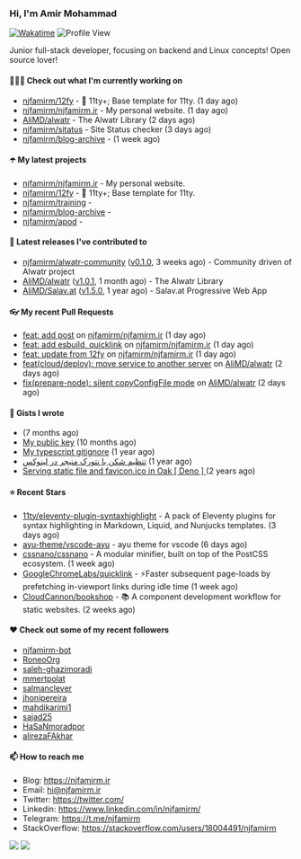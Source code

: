 ### Hi, I'm Amir Mohammad
[![Wakatime](https://wakatime.com/badge/user/68776a95-d771-48a4-a960-90136239e4fd.svg)](https://wakatime.com/@68776a95-d771-48a4-a960-90136239e4fd)
![Profile View](https://komarev.com/ghpvc/?username=njfamirm)

Junior full-stack developer, focusing on backend and Linux concepts!
Open source lover!

#### 👨🏻‍💻 Check out what I'm currently working on

- [njfamirm/12fy](https://github.com/njfamirm/12fy) - 💎 11ty&#43;; Base template for 11ty. (1 day ago)
- [njfamirm/njfamirm.ir](https://github.com/njfamirm/njfamirm.ir) - My personal website. (1 day ago)
- [AliMD/alwatr](https://github.com/AliMD/alwatr) - The Alwatr Library (2 days ago)
- [njfamirm/sitatus](https://github.com/njfamirm/sitatus) - Site Status checker (3 days ago)
- [njfamirm/blog-archive](https://github.com/njfamirm/blog-archive) -  (1 week ago)

#### ☂️ My latest projects

- [njfamirm/njfamirm.ir](https://github.com/njfamirm/njfamirm.ir) - My personal website.
- [njfamirm/12fy](https://github.com/njfamirm/12fy) - 💎 11ty&#43;; Base template for 11ty.
- [njfamirm/training](https://github.com/njfamirm/training) - 
- [njfamirm/blog-archive](https://github.com/njfamirm/blog-archive) - 
- [njfamirm/apod](https://github.com/njfamirm/apod) - 

#### 🎉 Latest releases I've contributed to

- [njfamirm/alwatr-community](https://github.com/njfamirm/alwatr-community) ([v0.1.0](https://github.com/njfamirm/alwatr-community/releases/tag/v0.1.0), 3 weeks ago) - Community driven of Alwatr project
- [AliMD/alwatr](https://github.com/AliMD/alwatr) ([v1.0.1](https://github.com/AliMD/alwatr/releases/tag/v1.0.1), 1 month ago) - The Alwatr Library
- [AliMD/Salav.at](https://github.com/AliMD/Salav.at) ([v1.5.0](https://github.com/AliMD/Salav.at/releases/tag/v1.5.0), 1 year ago) - Salav.at Progressive Web App

#### 👓 My recent Pull Requests

- [feat: add post](https://github.com/njfamirm/njfamirm.ir/pull/9) on [njfamirm/njfamirm.ir](https://github.com/njfamirm/njfamirm.ir) (1 day ago)
- [feat: add esbuild, quicklink](https://github.com/njfamirm/njfamirm.ir/pull/8) on [njfamirm/njfamirm.ir](https://github.com/njfamirm/njfamirm.ir) (1 day ago)
- [feat: update from 12fy](https://github.com/njfamirm/njfamirm.ir/pull/7) on [njfamirm/njfamirm.ir](https://github.com/njfamirm/njfamirm.ir) (1 day ago)
- [feat(cloud/deploy): move service to another server](https://github.com/AliMD/alwatr/pull/1450) on [AliMD/alwatr](https://github.com/AliMD/alwatr) (2 days ago)
- [fix(prepare-node): silent copyConfigFile mode](https://github.com/AliMD/alwatr/pull/1447) on [AliMD/alwatr](https://github.com/AliMD/alwatr) (2 days ago)

#### 📓 Gists I wrote

- [](https://gist.github.com/022d07ecd84e69ad31ef0bcd32d86b59) (7 months ago)
- [My public key](https://gist.github.com/879f720c9ca74a0934ce571b7285ed34) (10 months ago)
- [My typescript gitignore](https://gist.github.com/6a40b1912daab3f91a02a7b53f3f76c3) (1 year ago)
- [تنظیم شکن با نتورک منیجر در لینوکس](https://gist.github.com/cc40c344e89bdcdf77085cbf1fc05162) (1 year ago)
- [Serving static file and favicon.ico in Oak [ Deno ] ](https://gist.github.com/9bcaca2b6a672e729c099193b4aafe9f) (2 years ago)

#### ⭐ Recent Stars

- [11ty/eleventy-plugin-syntaxhighlight](https://github.com/11ty/eleventy-plugin-syntaxhighlight) - A pack of Eleventy plugins for syntax highlighting in Markdown, Liquid, and Nunjucks templates. (3 days ago)
- [ayu-theme/vscode-ayu](https://github.com/ayu-theme/vscode-ayu) - ayu theme for vscode (6 days ago)
- [cssnano/cssnano](https://github.com/cssnano/cssnano) - A modular minifier, built on top of the PostCSS ecosystem. (1 week ago)
- [GoogleChromeLabs/quicklink](https://github.com/GoogleChromeLabs/quicklink) - ⚡️Faster subsequent page-loads by prefetching in-viewport links during idle time (1 week ago)
- [CloudCannon/bookshop](https://github.com/CloudCannon/bookshop) - 📚 A component development workflow for static websites. (2 weeks ago)

#### ♥️ Check out some of my recent followers

- [njfamirm-bot](https://github.com/njfamirm-bot)
- [RoneoOrg](https://github.com/RoneoOrg)
- [saleh-ghazimoradi](https://github.com/saleh-ghazimoradi)
- [mmertpolat](https://github.com/mmertpolat)
- [salmanclever](https://github.com/salmanclever)
- [jhonipereira](https://github.com/jhonipereira)
- [mahdikarimi1](https://github.com/mahdikarimi1)
- [sajad25](https://github.com/sajad25)
- [HaSaNmoradpor](https://github.com/HaSaNmoradpor)
- [alirezaFAkhar](https://github.com/alirezaFAkhar)

#### 📫 How to reach me

- Blog: https://njfamirm.ir
- Email: hi@njfamirm.ir
- Twitter: https://twitter.com/
- Linkedin: https://www.linkedin.com/in/njfamirm/
- Telegram: https://t.me/njfamirm
- StackOverflow: https://stackoverflow.com/users/18004491/njfamirm

![](http://github-profile-summary-cards.vercel.app/api/cards/profile-details?username=njfamirm&theme=transparent)
![](https://github-profile-summary-cards.vercel.app/api/cards/productive-time?username=njfamirm&theme=transparent&utcOffset=3.50)
